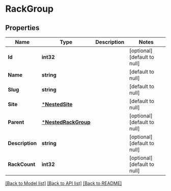 # RackGroup

## Properties
Name | Type | Description | Notes
------------ | ------------- | ------------- | -------------
**Id** | **int32** |  | [optional] [default to null]
**Name** | **string** |  | [default to null]
**Slug** | **string** |  | [default to null]
**Site** | [***NestedSite**](NestedSite.md) |  | [default to null]
**Parent** | [***NestedRackGroup**](NestedRackGroup.md) |  | [optional] [default to null]
**Description** | **string** |  | [optional] [default to null]
**RackCount** | **int32** |  | [optional] [default to null]

[[Back to Model list]](../README.md#documentation-for-models) [[Back to API list]](../README.md#documentation-for-api-endpoints) [[Back to README]](../README.md)


